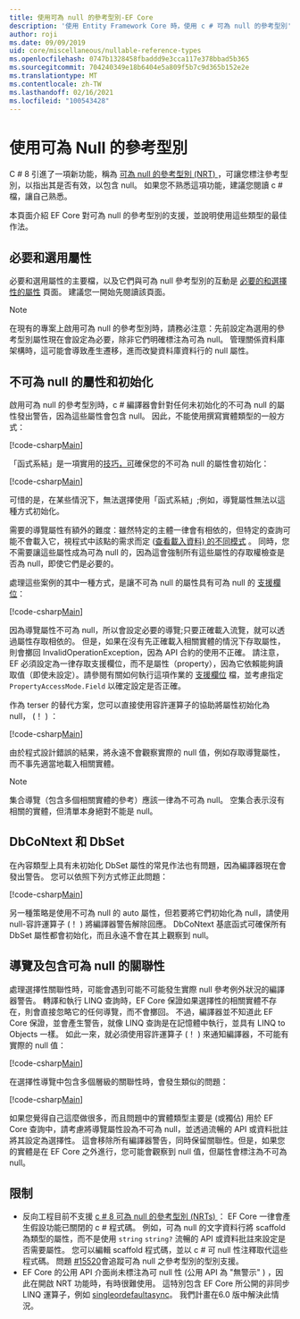 ```yaml
---
title: 使用可為 null 的參考型別-EF Core
description: '使用 Entity Framework Core 時，使用 c # 可為 null 的參考型別'
author: roji
ms.date: 09/09/2019
uid: core/miscellaneous/nullable-reference-types
ms.openlocfilehash: 0747b1328458fbaddd9e3cca117e378bbad5b365
ms.sourcegitcommit: 704240349e18b6404e5a809f5b7c9d365b152e2e
ms.translationtype: MT
ms.contentlocale: zh-TW
ms.lasthandoff: 02/16/2021
ms.locfileid: "100543428"
---
```

# <a name="working-with-nullable-reference-types"></a>使用可為 Null 的參考型別

C # 8 引進了一項新功能，稱為 [可為 null 的參考型別 (NRT) ](/dotnet/csharp/tutorials/nullable-reference-types)，可讓您標注參考型別，以指出其是否有效，以包含 null。 如果您不熟悉這項功能，建議您閱讀 c # 檔，讓自己熟悉。

本頁面介紹 EF Core 對可為 null 的參考型別的支援，並說明使用這些類型的最佳作法。

## <a name="required-and-optional-properties"></a>必要和選用屬性

必要和選用屬性的主要檔，以及它們與可為 null 參考型別的互動是 [必要的和選擇性的屬性](xref:core/modeling/entity-properties#required-and-optional-properties) 頁面。 建議您一開始先閱讀該頁面。

> [!NOTE]
> 在現有的專案上啟用可為 null 的參考型別時，請務必注意：先前設定為選用的參考型別屬性現在會設定為必要，除非它們明確標注為可為 null。 管理關係資料庫架構時，這可能會導致產生遷移，進而改變資料庫資料行的 null 屬性。

## <a name="non-nullable-properties-and-initialization"></a>不可為 null 的屬性和初始化

啟用可為 null 的參考型別時，c # 編譯器會針對任何未初始化的不可為 null 的屬性發出警告，因為這些屬性會包含 null。 因此，不能使用撰寫實體類型的一般方式：

[!code-csharp[Main](../../../samples/core/Miscellaneous/NullableReferenceTypes/CustomerWithWarning.cs?name=CustomerWithWarning&highlight=5-6)]

「函式系結」是一項實用的[技巧，可](xref:core/modeling/constructors)確保您的不可為 null 的屬性會初始化：

[!code-csharp[Main](../../../samples/core/Miscellaneous/NullableReferenceTypes/CustomerWithConstructorBinding.cs?name=CustomerWithConstructorBinding&highlight=6-9)]

可惜的是，在某些情況下，無法選擇使用「函式系結」;例如，導覽屬性無法以這種方式初始化。

需要的導覽屬性有額外的難度：雖然特定的主體一律會有相依的，但特定的查詢可能不會載入它，視程式中該點的需求而定 ([查看載入資料) 的不同模式](xref:core/querying/related-data) 。 同時，您不需要讓這些屬性成為可為 null 的，因為這會強制所有這些屬性的存取權檢查是否為 null，即使它們是必要的。

處理這些案例的其中一種方式，是讓不可為 null 的屬性具有可為 null 的 [支援欄位](xref:core/modeling/backing-field)：

[!code-csharp[Main](../../../samples/core/Miscellaneous/NullableReferenceTypes/Order.cs?range=10-17)]

因為導覽屬性不可為 null，所以會設定必要的導覽;只要正確載入流覽，就可以透過屬性存取相依的。 但是，如果在沒有先正確載入相關實體的情況下存取屬性，則會擲回 InvalidOperationException，因為 API 合約的使用不正確。 請注意，EF 必須設定為一律存取支援欄位，而不是屬性（property），因為它依賴能夠讀取值（即使未設定）。請參閱有關如何執行這項作業的 [支援欄位](xref:core/modeling/backing-field) 檔，並考慮指定 `PropertyAccessMode.Field` 以確定設定是否正確。

作為 terser 的替代方案，您可以直接使用容許運算子的協助將屬性初始化為 null， (！ ) ：

[!code-csharp[Main](../../../samples/core/Miscellaneous/NullableReferenceTypes/Order.cs?range=19)]

由於程式設計錯誤的結果，將永遠不會觀察實際的 null 值，例如存取導覽屬性，而不事先適當地載入相關實體。

> [!NOTE]
> 集合導覽（包含多個相關實體的參考）應該一律為不可為 null。 空集合表示沒有相關的實體，但清單本身絕對不能是 null。

## <a name="dbcontext-and-dbset"></a>DbCoNtext 和 DbSet

在內容類型上具有未初始化 DbSet 屬性的常見作法也有問題，因為編譯器現在會發出警告。 您可以依照下列方式修正此問題：

[!code-csharp[Main](../../../samples/core/Miscellaneous/NullableReferenceTypes/NullableReferenceTypesContext.cs?name=Context&highlight=3-4)]

另一種策略是使用不可為 null 的 auto 屬性，但若要將它們初始化為 null，請使用 null-容許運算子 (！ ) 將編譯器警告解除回應。 DbCoNtext 基底函式可確保所有 DbSet 屬性都會初始化，而且永遠不會在其上觀察到 null。

## <a name="navigating-and-including-nullable-relationships"></a>導覽及包含可為 null 的關聯性

處理選擇性關聯性時，可能會遇到可能不可能發生實際 null 參考例外狀況的編譯器警告。 轉譯和執行 LINQ 查詢時，EF Core 保證如果選擇性的相關實體不存在，則會直接忽略它的任何導覽，而不會擲回。 不過，編譯器並不知道此 EF Core 保證，並會產生警告，就像 LINQ 查詢是在記憶體中執行，並具有 LINQ to Objects 一樣。 如此一來，就必須使用容許運算子 (！ ) 來通知編譯器，不可能有實際的 null 值：

[!code-csharp[Main](../../../samples/core/Miscellaneous/NullableReferenceTypes/Program.cs?name=Navigating)]

在選擇性導覽中包含多個層級的關聯性時，會發生類似的問題：

[!code-csharp[Main](../../../samples/core/Miscellaneous/NullableReferenceTypes/Program.cs?name=Including&highlight=2)]

如果您覺得自己這麼做很多，而且問題中的實體類型主要是 (或獨佔) 用於 EF Core 查詢中，請考慮將導覽屬性設為不可為 null，並透過流暢的 API 或資料批註將其設定為選擇性。 這會移除所有編譯器警告，同時保留關聯性。但是，如果您的實體是在 EF Core 之外進行，您可能會觀察到 null 值，但屬性會標注為不可為 null。

## <a name="limitations"></a>限制

* 反向工程目前不支援 [c # 8 可為 null 的參考型別 (NRTs) ](/dotnet/csharp/tutorials/nullable-reference-types)： EF Core 一律會產生假設功能已關閉的 c # 程式碼。 例如，可為 null 的文字資料行將 scaffold 為類型的屬性，而不是使用 `string` `string?` 流暢的 API 或資料批註來設定是否需要屬性。 您可以編輯 scaffold 程式碼，並以 c # 可 null 性注釋取代這些程式碼。 問題 [#15520](https://github.com/dotnet/efcore/issues/15520)會追蹤可為 null 之參考型別的型別支援。
* EF Core 的公用 API 介面尚未標注為可 null 性 (公用 API 為 "無警示" ) ，因此在開啟 NRT 功能時，有時很難使用。 這特別包含 EF Core 所公開的非同步 LINQ 運算子，例如 [singleordefaultasync](/dotnet/api/microsoft.entityframeworkcore.entityframeworkqueryableextensions.firstordefaultasync#Microsoft_EntityFrameworkCore_EntityFrameworkQueryableExtensions_FirstOrDefaultAsync__1_System_Linq_IQueryable___0__System_Linq_Expressions_Expression_System_Func___0_System_Boolean___System_Threading_CancellationToken_)。 我們計畫在6.0 版中解決此情況。

